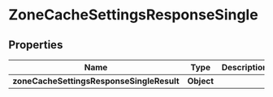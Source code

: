 # ZoneCacheSettingsResponseSingle

## Properties
Name | Type | Description | Notes
------------ | ------------- | ------------- | -------------
**zoneCacheSettingsResponseSingleResult** | **Object** |  |  [optional]
